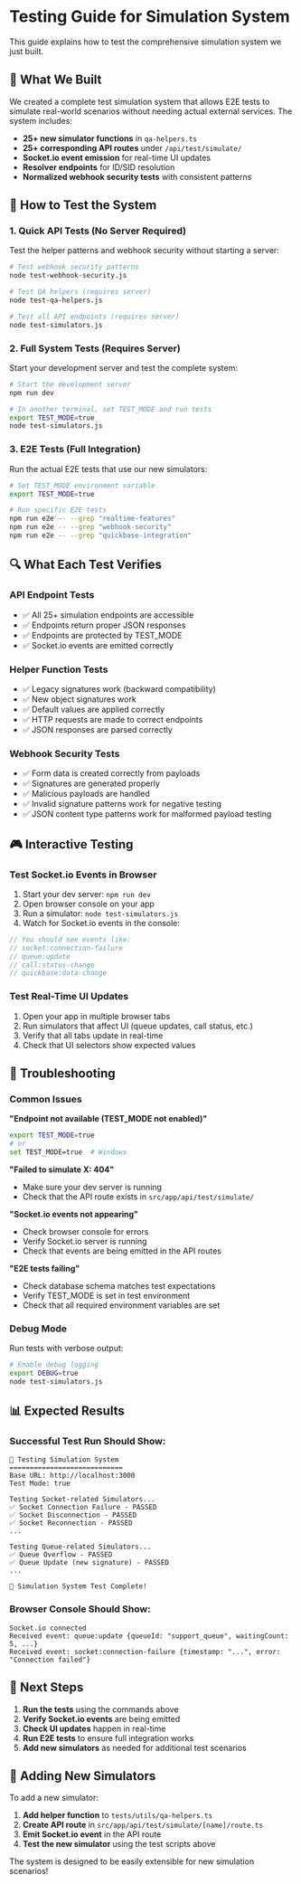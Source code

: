 # Testing Guide for Simulation System

This guide explains how to test the comprehensive simulation system we just built.

## 🎯 What We Built

We created a complete test simulation system that allows E2E tests to simulate real-world scenarios without needing actual external services. The system includes:

- **25+ new simulator functions** in `qa-helpers.ts`
- **25+ corresponding API routes** under `/api/test/simulate/`
- **Socket.io event emission** for real-time UI updates
- **Resolver endpoints** for ID/SID resolution
- **Normalized webhook security tests** with consistent patterns

## 🧪 How to Test the System

### 1. **Quick API Tests (No Server Required)**

Test the helper patterns and webhook security without starting a server:

```bash
# Test webhook security patterns
node test-webhook-security.js

# Test QA helpers (requires server)
node test-qa-helpers.js

# Test all API endpoints (requires server)
node test-simulators.js
```

### 2. **Full System Tests (Requires Server)**

Start your development server and test the complete system:

```bash
# Start the development server
npm run dev

# In another terminal, set TEST_MODE and run tests
export TEST_MODE=true
node test-simulators.js
```

### 3. **E2E Tests (Full Integration)**

Run the actual E2E tests that use our new simulators:

```bash
# Set TEST_MODE environment variable
export TEST_MODE=true

# Run specific E2E tests
npm run e2e -- --grep "realtime-features"
npm run e2e -- --grep "webhook-security"
npm run e2e -- --grep "quickbase-integration"
```

## 🔍 What Each Test Verifies

### **API Endpoint Tests**
- ✅ All 25+ simulation endpoints are accessible
- ✅ Endpoints return proper JSON responses
- ✅ Endpoints are protected by TEST_MODE
- ✅ Socket.io events are emitted correctly

### **Helper Function Tests**
- ✅ Legacy signatures work (backward compatibility)
- ✅ New object signatures work
- ✅ Default values are applied correctly
- ✅ HTTP requests are made to correct endpoints
- ✅ JSON responses are parsed correctly

### **Webhook Security Tests**
- ✅ Form data is created correctly from payloads
- ✅ Signatures are generated properly
- ✅ Malicious payloads are handled
- ✅ Invalid signature patterns work for negative testing
- ✅ JSON content type patterns work for malformed payload testing

## 🎮 Interactive Testing

### **Test Socket.io Events in Browser**

1. Start your dev server: `npm run dev`
2. Open browser console on your app
3. Run a simulator: `node test-simulators.js`
4. Watch for Socket.io events in the console:

```javascript
// You should see events like:
// socket:connection-failure
// queue:update
// call:status-change
// quickbase:data-change
```

### **Test Real-Time UI Updates**

1. Open your app in multiple browser tabs
2. Run simulators that affect UI (queue updates, call status, etc.)
3. Verify that all tabs update in real-time
4. Check that UI selectors show expected values

## 🐛 Troubleshooting

### **Common Issues**

**"Endpoint not available (TEST_MODE not enabled)"**
```bash
export TEST_MODE=true
# or
set TEST_MODE=true  # Windows
```

**"Failed to simulate X: 404"**
- Make sure your dev server is running
- Check that the API route exists in `src/app/api/test/simulate/`

**"Socket.io events not appearing"**
- Check browser console for errors
- Verify Socket.io server is running
- Check that events are being emitted in the API routes

**"E2E tests failing"**
- Check database schema matches test expectations
- Verify TEST_MODE is set in test environment
- Check that all required environment variables are set

### **Debug Mode**

Run tests with verbose output:

```bash
# Enable debug logging
export DEBUG=true
node test-simulators.js
```

## 📊 Expected Results

### **Successful Test Run Should Show:**

```
🧪 Testing Simulation System
============================
Base URL: http://localhost:3000
Test Mode: true

Testing Socket-related Simulators...
✅ Socket Connection Failure - PASSED
✅ Socket Disconnection - PASSED
✅ Socket Reconnection - PASSED
...

Testing Queue-related Simulators...
✅ Queue Overflow - PASSED
✅ Queue Update (new signature) - PASSED
...

🎉 Simulation System Test Complete!
```

### **Browser Console Should Show:**

```
Socket.io connected
Received event: queue:update {queueId: "support_queue", waitingCount: 5, ...}
Received event: socket:connection-failure {timestamp: "...", error: "Connection failed"}
```

## 🚀 Next Steps

1. **Run the tests** using the commands above
2. **Verify Socket.io events** are being emitted
3. **Check UI updates** happen in real-time
4. **Run E2E tests** to ensure full integration works
5. **Add new simulators** as needed for additional test scenarios

## 📝 Adding New Simulators

To add a new simulator:

1. **Add helper function** to `tests/utils/qa-helpers.ts`
2. **Create API route** in `src/app/api/test/simulate/[name]/route.ts`
3. **Emit Socket.io event** in the API route
4. **Test the new simulator** using the test scripts above

The system is designed to be easily extensible for new simulation scenarios!
